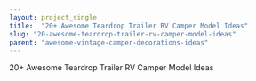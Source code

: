 ```yaml
---
layout: project_single
title:  "20+ Awesome Teardrop Trailer RV Camper Model Ideas"
slug: "20-awesome-teardrop-trailer-rv-camper-model-ideas"
parent: "awesome-vintage-camper-decorations-ideas"
---
```

20+ Awesome Teardrop Trailer RV Camper Model Ideas
